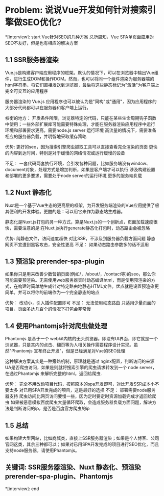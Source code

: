 # Problem: 说说Vue开发如何针对搜索引擎做SEO优化?

*[interview]: start
Vue针对SEO的几种方案
总所周知，Vue SPA单页面应用对SEO不友好，但是也有相应的解决方案

## 1.1 SSR服务器渲染
Vue.js是构建客户端应用程序的框架。默认的情况下，可以在浏览器中输出Vue组件，进行生成DOM和操作DOM。然而，也可以将同一个组件渲染为服务器端的html字符串，将它们直接发送到浏览器，最后将这些静态标记为"激活"为客户端上完全可交互的应用程序

服务器渲染的 Vue.js 应用程序也可以被认为是"同构"或"通用"，因为应用程序的大部分代码都可以在服务器和客户端上运行。

权衡的地方：
开发条件所限，浏览器特定的代码，只能在某些生命周期钩子函数中使用；一些外部扩展库可能需要特殊处理，才能在服务器渲染应用程序中运行
环境和部署要求更高，需要node.js server 运行环境
高流量的情况下，需要准备相应的服务器负载，并明智地采取缓存策略

优势:
更好的seo，因为搜索引擎爬虫抓取工具可以直接查看完全渲染的页面
更快的内容到达时间，特别是对于缓慢的网络情况或运行缓慢的设备

不足：
一套代码两套执行环境，会引发各种问题，比如服务端没有window、document对象，处理方式是增加判断，如果是客户端才可以执行
涉及构建设置和部署的更多要求，需要处于node server的运行环境
更多的服务端负载

## 1.2 Nuxt 静态化
Nuxt是一个基于Vue生态的更高层的框架，为开发服务端渲染的Vue应用提供了极其便利的开发体验。更酷的是：可以用它来作为静态站生成器。

静态化是Nuxt.js打包的另一种方式，算是Nuxt.js的一个创新点，页面加载速度很快，需要注意的是:在Nuxt.js执行generate静态化打包时，动态路由会被忽略

优势:
纯静态文件，访问速度超快
对比SSR，不涉及到服务器负载方面问题
静态网页不宜遭到黑客攻击，安全性更高
不足：
如果动态路由参数多的话不适用

## 1.3 预渲染 prerender-spa-plugin
如果你只是用来改善少数营销页面(例如/，/about/，/contact等)的seo，那么你可能需要预渲染。无需使用web服务器实时动态编译html，而是使用预渲染的方式，在构建时简单地生成针对特定路由地静态HTML文件。优点就是设置预渲染更简单，并可以将你的前端作为一个完全静态的站点

优势：
改动小，引入插件配置即可
不足：
无法使用动态路由
只适用少量页面的项目，页面多达几百个的情况下打包会非常慢

## 1.4 使用Phantomjs针对爬虫做处理
Phantomjs 是基于一个 webkit内核的无头浏览器，即没有UI界面，即它就是一个浏览器，只是其内的点击、翻页等为人相关操作需要程序设计实现。虽然"Phantomjs 宣布终止开发"，但是已经满足对Vue的SEO处理

这种解决方案其实是一种旁路机制，原理就是通过 nginx配置，判断访问的来源UA是否爬虫访问，如果是则就将搜索引擎的爬虫请求转发到一个 node server，在通过Phantomjs 来解析完整的html，返回给爬虫.

优势：
完全不用改动项目代码，按照原本的spa开发即可，对比开发SSR成本小不要太多
对已用SPA开发完成的项目，这是最好的选择
不足：
部署需要node服务器支持
爬虫访问比网页访问要慢一些，因为定时要定时资源加载完成才返回给爬虫
如果被恶意模拟百度爬虫大量循环爬取，会造成服务器负载方面问题，解决方法是判断访问的ip，是否是百度官方爬虫的ip
## 1.5 总结
如果构建大型网站，比如商城类，直接上SSR服务器渲染；如果是个人博客、公司官网这类，其余三种都可以；如果对已用SPA开发完成的项目进行SEO优化，而且支持node服务器，请使用Phantomjs。

## 关键词: SSR服务器渲染、Nuxt 静态化、预渲染 prerender-spa-plugin、Phantomjs
*[interview]: end
